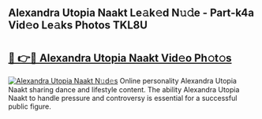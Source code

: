 ## Alexandra Utopia Naakt Le𝚊k𝚎d N𝚞𝚍e - Part-k4a Vid𝚎o Le𝚊ks Photos TKL8U

# <h2><a href="http://fb465x.evod.top/?m=Alexandra+Utopia+Naakt">🔗 👉🔴 Alexandra Utopia Naakt Vid𝚎o Ph𝚘t𝚘s</a></h2>

[![Alexandra Utopia Naakt N𝚞d𝚎s](https://i.imgur.com/8V9OHl7.gif)](http://fb465x.evod.top/?m=Alexandra+Utopia+Naakt)
Online personality Alexandra Utopia Naakt sharing dance and lifestyle content. The ability Alexandra Utopia Naakt to handle pressure and controversy is essential for a successful public figure. 
